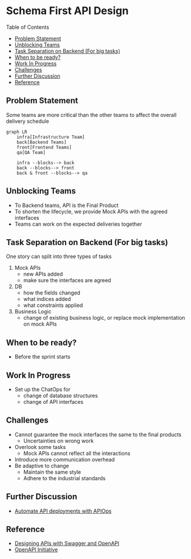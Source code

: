# Schema First API Design <!-- omit in toc -->

Table of Contents

- [Problem Statement](#problem-statement)
- [Unblocking Teams](#unblocking-teams)
- [Task Separation on Backend (For big tasks)](#task-separation-on-backend-for-big-tasks)
- [When to be ready?](#when-to-be-ready)
- [Work In Progress](#work-in-progress)
- [Challenges](#challenges)
- [Further Discussion](#further-discussion)
- [Reference](#reference)

## Problem Statement

Some teams are more critical than the other teams to affect the overall delivery schedule

```mermaid
graph LR
    infra[Infrastructure Team]
    back[Backend Teams]
    front[Frontend Teams]
    qa[QA Team]

    infra --blocks--> back
    back --blocks--> front
    back & front --blocks--> qa
```

## Unblocking Teams

- To Backend teams, API is the Final Product
- To shorten the lifecycle, we provide Mock APIs with the agreed interfaces
- Teams can work on the expected deliveries together

## Task Separation on Backend (For big tasks)

One story can split into three types of tasks

1. Mock APIs
   - new APIs added
   - make sure the interfaces are agreed
2. DB
   - how the fields changed
   - what indices added
   - what constraints applied
3. Business Logic
   - change of existing business logic, or replace mock implementation on mock APIs

## When to be ready?

- Before the sprint starts

## Work In Progress

- Set up the ChatOps for
  - change of database structures
  - change of API interfaces

## Challenges

- Cannot guarantee the mock interfaces the same to the final products
  - Uncertainties on wrong work
- Overlook some tasks
  - Mock APIs cannot reflect all the interactions
- Introduce more communication overhead
- Be adaptive to change
  - Maintain the same style
  - Adhere to the industrial standards

## Further Discussion

- [Automate API deployments with APIOps](https://learn.microsoft.com/en-us/azure/architecture/example-scenario/devops/automated-api-deployments-apiops "https://learn.microsoft.com/en-us/azure/architecture/example-scenario/devops/automated-api-deployments-apiops")

## Reference

- [Designing APIs with Swagger and OpenAPI](https://www.manning.com/books/designing-apis-with-swagger-and-openapi "https://www.manning.com/books/designing-apis-with-swagger-and-openapi")
- [OpenAPI Initiative](https://www.openapis.org)
